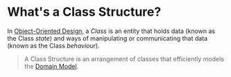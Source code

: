 # What's a Class Structure?

In [Object-Oriented Design](http://www.poodr.com), a *Class* is an entity that holds data (known as the Class *state*) and ways of manipulating or communicating that data (known as the Class *behaviour*).

> A Class Structure is an arrangement of classes that efficiently models the [Domain Model](http://blog.sjmog.co/2015/03/11/a-brief-introduction-to-domain-modelling/).